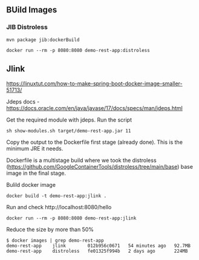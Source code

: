 ## BUild Images

### JIB Distroless
```
mvn package jib:dockerBuild

docker run --rm -p 8080:8080 demo-rest-app:distroless
```

## Jlink

https://linuxtut.com/how-to-make-spring-boot-docker-image-smaller-51713/

Jdeps docs - https://docs.oracle.com/en/java/javase/17/docs/specs/man/jdeps.html

Get the required module with jdeps. Run the script
```
sh show-modules.sh target/demo-rest-app.jar 11
```
Copy the output to the Dockerfile first stage (already done). This is the minimum JRE it needs. 

Dockerfile is a multistage build where we took the 
distroless (https://github.com/GoogleContainerTools/distroless/tree/main/base) base image in the final stage.

Bulild docker image
```
docker build -t demo-rest-app:jlink .
```
Run and check http://localhost:8080/hello
```
docker run --rm -p 8080:8080 demo-rest-app:jlink
```

Reduce the size by more than 50%
```
$ docker images | grep demo-rest-app
demo-rest-app    jlink        012b956c0671   54 minutes ago   92.7MB
demo-rest-app    distroless   fe01325f994b   2 days ago       224MB

```

